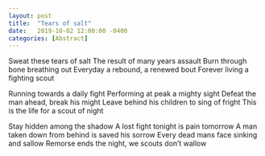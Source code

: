 ```yaml
---
layout: post
title:  "Tears of salt"
date:   2019-10-02 12:00:00 -0400
categories: [Abstract]
---
```

Sweat these tears of salt
The result of many years assault
Burn through bone breathing out
Everyday a rebound, a renewed bout
Forever living a fighting scout

Running towards a daily fight
Performing at peak a mighty sight
Defeat the man ahead, break his might
Leave behind his children to sing of fright
This is the life for a scout of night

Stay hidden among the shadow
A lost fight tonight is pain tomorrow
A man taken down from behind is saved his sorrow
Every dead mans face sinking and sallow
Remorse ends the night, we scouts don’t wallow
